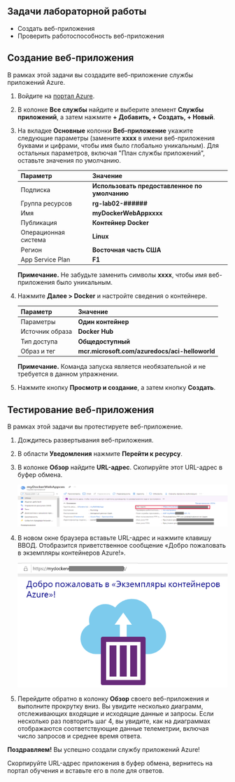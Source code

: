 ## Задачи лабораторной работы

* Создать веб-приложения
* Проверить работоспособность веб-приложения

## Создание веб-приложения

В рамках этой задачи вы создадите веб-приложение службы приложений Azure.

1. Войдите на [портал Azure](http://portal.azure.com/).

2. В колонке **Все службы** найдите и выберите элемент **Службы приложений**, а затем нажмите **+ Добавить, + Создать, + Новый**.

3. На вкладке **Основные** колонки **Веб-приложение** укажите следующие параметры (замените **xxxx** в имени веб-приложения буквами и цифрами, чтобы имя было глобально уникальным). Для остальных параметров, включая "План службы приложений", оставьте значения по умолчанию.

    | Параметр | Значение |
    | -- | -- |
    | Подписка | **Использовать предоставленное по умолчанию** |
    | Группа ресурсов | **rg-lab02-######**|
    | Имя | **myDockerWebAppxxxx** |
    | Публикация | **Контейнер Docker** |
    | Операционная система | **Linux** |
    | Регион | **Восточная часть США** |
    |App Service Plan| **F1**|


    **Примечание.** Не забудьте заменить символы **xxxx**, чтобы имя веб-приложения было уникальным.

4. Нажмите **Далее > Docker** и настройте сведения о контейнере.

    | Параметр | Значение |
    | -- | -- |
    | Параметры | **Один контейнер** |
    | Источник образа | **Docker Hub** |
    | Тип доступа | **Общедоступный** |
    | Образ и тег | **mcr.microsoft.com/azuredocs/aci-helloworld** |


    **Примечание.** Команда запуска является необязательной и не требуется в данном упражнении.

5. Нажмите кнопку **Просмотр и создание**, а затем кнопку **Создать**.

## Тестирование веб-приложения

В рамках этой задачи вы протестируете веб-приложение.

1. Дождитесь развертывания веб-приложения.

2. В области **Уведомления** нажмите **Перейти к ресурсу**.

3. В колонке **Обзор** найдите **URL-адрес**. Скопируйте этот URL-адрес в буфер обмена.

    ![Снимок экрана: свойства веб-приложения. URL-адрес выделен.](./assets/0801.png)

4. В новом окне браузера вставьте URL-адрес и нажмите клавишу ВВОД. Отобразится приветственное сообщение «Добро пожаловать в экземпляры контейнеров Azure!».

    ![Снимок экрана: страница приветствия Экземпляров контейнеров Azure.](./assets/0802.png)

5. Перейдите обратно в колонку **Обзор** своего веб-приложения и выполните прокрутку вниз. Вы увидите несколько диаграмм, отслеживающих входящие и исходящие данные и запросы. Если несколько раз повторить шаг 4, вы увидите, как на диаграммах отображаются соответствующие данные телеметрии, включая число запросов и среднее время ответа.

**Поздравляем!** Вы успешно создали службу приложений Azure!

Скорпируйте URL-адрес приложения в буфер обмена, вернитесь на портал обучения и вставьте его в поле для ответов.
